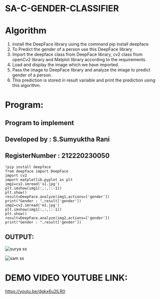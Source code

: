 # SA-C-GENDER-CLASSIFIER
# Algorithm
1. Install the DeepFace library using the command pip install deepface
2. To Predict the gender of a person use this DeepFace library
3. Import the deepface class from DeepFace library, cv2 class from openCv2 library and Matplot library according to the requirements.
4. Load and display the image which we have imported. 
5. Pass the image to DeepFace library and analyze the image to predict gender of a person.
6. This prediction is stored in result variable and print the prediction using this algorithm.

# Program:
## Program to implement 
## Developed by   : S.Sumyuktha Rani
## RegisterNumber :  212220230050

```
!pip install deepface
from deepface import DeepFace
import cv2
import matplotlib.pyplot as plt
img1=cv2.imread('s1.jpg')
plt.imshow(img1[:,:,::-1])
plt.show()
result=DeepFace.analyze(img1,actions=['gender'])
print("Gender : ",result['gender'])
img2=cv2.imread('m1.jpg')
plt.imshow(img1[:,:,::-1])
plt.show()
result=DeepFace.analyze(img2,actions=['gender'])
print("Gender : ",result['gender'])
```

## OUTPUT:

![surya ss](https://user-images.githubusercontent.com/75235818/174488192-2dc22f05-150a-4834-acfb-daaff7dea9a1.png)

![sam ss](https://user-images.githubusercontent.com/75235818/174488221-471a4604-c2d5-497a-b042-d4a3ca9256d3.png)

# DEMO VIDEO YOUTUBE LINK:
https://youtu.be/dgkx6u2lLR0

